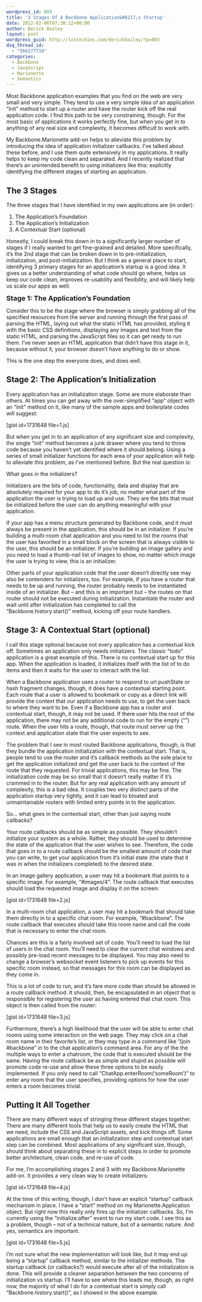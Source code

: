 ```yaml
---
wordpress_id: 803
title: '3 Stages Of A Backbone Application&#8217;s Startup'
date: 2012-02-06T07:30:12+00:00
author: Derick Bailey
layout: post
wordpress_guid: http://lostechies.com/derickbailey/?p=803
dsq_thread_id:
  - "566277710"
categories:
  - Backbone
  - JavaScript
  - Marionette
  - Semantics
---
```

Most Backbone application examples that you find on the web are very small and very simple. They tend to use a very simple idea of an application &#8220;init&#8221; method to start up a router and have the router kick off the real application code. I find this path to be very constraining, though. For the most basic of applications it works perfectly fine, but when you get in to anything of any real size and complexity, it becomes difficult to work with.

My Backbone.Marionette add-on helps to alleviate this problem by introducing the idea of application initializer callbacks. I&#8217;ve talked about these before, and I use them quite extensively in my applications. It really helps to keep my code clean and separated. And I recently realized that there&#8217;s an unintended benefit to using initializers like this: explicitly identifying the different stages of starting an application.

## The 3 Stages

The three stages that I have identified in my own applications are (in order):

  1. The Application&#8217;s Foundation
  2. The Application&#8217;s Initialization
  3. A Contextual Start (optional)

Honestly, I could break this down in to a significantly larger number of stages if I really wanted to get fine-grained and detailed. More specifically, it&#8217;s the 2nd stage that can be broken down in to pre-initialization, initialization, and post-initialization. But I think as a general place to start, identifying 3 primary stages for an application&#8217;s startup is a good idea. It gives us a better understanding of what code should go where, helps us keep our code clean, improves re-usability and flexibility, and will likely help us scale our apps as well.

<span style="font-size: 18px; font-weight: bold;">Stage 1: The Application&#8217;s Foundation</span>

Consider this to be the stage where the browser is simply grabbing all of the specified resources from the server and running through the first pass of parsing the HTML, laying out what the static HTML has provided, styling it with the basic CSS definitions, displaying any images and text from the static HTML, and parsing the JavaScript files so it can get ready to run them. I&#8217;ve never seen an HTML application that didn&#8217;t have this stage in it, because without it, your browser doesn&#8217;t have anything to do or show.

This is the one step the everyone does, and does well.

## Stage 2: The Application&#8217;s Initialization

Every application has an initialization stage. Some are more elaborate than others. At times you can get away with the over-simplified &#8220;app&#8221; object with an &#8220;init&#8221; method on it, like many of the sample apps and boilerplate codes will suggest:

[gist id=1731648 file=1.js]

But when you get in to an application of any significant size and complexity, the single &#8220;init&#8221; method becomes a junk drawer where you tend to throw code because you haven&#8217;t yet identified where it should belong. Using a series of small initializer functions for each area of your application will help to alleviate this problem, as I&#8217;ve mentioned before. But the real question is:

What goes in the initializers?

Initializers are the bits of code, functionality, data and display that are absolutely required for your app to do it&#8217;s job, no matter what part of the application the user is trying to load up and use. They are the bits that must be initialized before the user can do anything meaningful with your application.

If your app has a menu structure generated by Backbone code, and it must always be present in the application, this should be in an initializer. If you&#8217;re building a multi-room chat application and you need to list the rooms that the user has favorited in a small block on the screen that is always visible to the user, this should be an initializer. If you&#8217;re building an image gallery and you need to load a thumb-nail list of images to show, no matter which image the user is trying to view, this is an initializer.

Other parts of your application code that the user doesn&#8217;t directly see may also be contenders for initializers, too. For example, if you have a router that needs to be up and running, the router probably needs to be instantiated inside of an initializer. But &#8211; and this is an important but &#8211; the routes on that router should not be executed during initialization. Instantiate the router and wait until after initialization has completed to call the &#8220;Backbone.history.start()&#8221; method, kicking off your route handlers.

## Stage 3: A Contextual Start (optional)

I call this stage optional because not every application has a contextual kick off. Sometimes an application only needs initializers. The classic &#8220;todo&#8221; application is a great example of this. There is no contextual start up for this app. When the application is loaded, it initializes itself with the list of to do items and then it waits for the user to interact with the list.

When a Backbone application uses a router to respond to url pushState or hash fragment changes, though, it does have a contextual starting point. Each route that a user is allowed to bookmark or copy as a direct link will provide the context that our application needs to use, to get the user back to where they want to be. Even if a Backbone app has a router and contextual start, though, it may not be used. If there user hits the root of the application, there may not be any additional code to run for the empty (&#8220;&#8221;) route. When the user hits a route, though, that route must server up the context and application state that the user expects to see.

The problem that I see in most routed Backbone applications, though, is that they bundle the application initialization with the contextual start. That is, people tend to use the router and it&#8217;s callback methods as the sole place to get the application initialized _and_ get the user back to the context of the route that they requested. For trivial applications, this may be fine. The initialization code may be so small that it doesn&#8217;t really matter if it&#8217;s crammed in to the router. But for any real application with any amount of complexity, this is a bad idea. It couples two very distinct parts of the application startup very tightly, and it can lead to bloated and unmaintainable routers with limited entry points in to the application.

So… what goes in the contextual start, other than just saying route callbacks?

Your route callbacks should be as simple as possible. They shouldn&#8217;t initialize your system as a whole. Rather, they should be used to determine the state of the application that the user wishes to see. Therefore, the code that goes in to a route callback should be the smallest amount of code that you can write, to get your application from it&#8217;s initial state (the state that it was in when the initializers completed) to the desired state.

In an image gallery application, a user may hit a bookmark that points to a specific image. For example, &#8220;#images/4&#8221;. The route callback that executes should load the requested image and display it on the screen:

[gist id=1731648 file=2.js]

In a multi-room chat application, a user may hit a bookmark that should take them directly in to a specific chat room. For example, &#8220;#backbone&#8221;. The route callback that executes should take this room name and call the code that is necessary to enter the chat room.

Chances are this is a fairly involved set of code. You&#8217;ll need to load the list of users in the chat room. You&#8217;ll need to clear the current chat windows and possibly pre-load recent messages to be displayed. You may also need to change a browser&#8217;s websocket event listeners to pick up events for this specific room instead, so that messages for this room can be displayed as they come in.

This is a lot of code to run, and it&#8217;s fare more code than should be allowed in a route callback method. It should, then, be encapsulated in an object that is responsible for registering the user as having entered that chat room. This object is then called from the router:

[gist id=1731648 file=3.js]

Furthermore, there&#8217;s a high likelihood that the user will be able to enter chat rooms using some interaction on the web page. They may click on a chat room name in their favorite&#8217;s list, or they may type in a command like &#8220;/join #backbone&#8221; in to the chat application&#8217;s command area. For any of the the multiple ways to enter a chatroom, the code that is executed should be the same. Having the route callback be as simple and stupid as possible will promote code re-use and allow these three options to be easily implemented. If you only need to call &#8220;ChatApp.enterRoom(&#8216;someRoom&#8217;)&#8221; to enter any room that the user specifies, providing options for how the user enters a room becomes trivial.

## Putting It All Together

There are many different ways of stringing these different stages together. There are many different tools that help us to easily create the HTML that we need, include the CSS and JavaScript assets, and kick things off. Some applications are small enough that an initialization step and contextual start step can be combined. Most applications of any significant size, though, should think about separating these in to explicit steps in order to promote better architecture, clean code, and re-use of code.

For me, I&#8217;m accomplishing stages 2 and 3 with my Backbone.Marionette add-on. It provides a very clean way to create initializers:

[gist id=1731648 file=4.js]

At the time of this writing, though, I don&#8217;t have an explicit &#8220;startup&#8221; callback mechanism in place. I have a &#8220;start&#8221; method on my Marionette.Application object. But right now this really only fires up the initializer callbacks. So, I&#8217;m currently using the &#8220;initialize:after&#8221; event to run my start code. I see this as a problem, though &#8211; not of a technical nature, but of a semantic nature. And yes, semantics are important.

[gist id=1731648 file=5.js]

I&#8217;m not sure what the new implementation will look like, but it may end up being a &#8220;startup&#8221; callback method, similar to the initializer methods. The startup callback (or callbacks?) would execute after all of the initialization is done. This will provide a cleaner separation between the two concerns of initialization vs startup. I&#8217;ll have to see where this leads me, though, as right now, the majority of what I do for a contextual start is simply call &#8220;Backbone.history.start()&#8221;, as I showed in the above example.